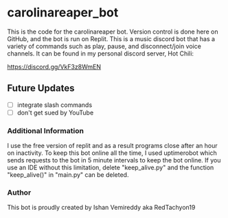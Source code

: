 # carolinareaper_bot

This is the code for the carolinareaper bot. Version control is done here on GitHub, and the bot is run on Replit. This is a music discord bot that has a variety of commands such as play, pause, and disconnect/join voice channels. It can be found in my personal discord server, Hot Chili:

https://discord.gg/VkF3z8WmEN

## Future Updates
- [ ] integrate slash commands
- [ ] don't get sued by YouTube

### Additional Information
I use the free version of replit and as a result programs close after an hour on inactivity. To keep this bot online all the time, I used uptimerobot which sends requests to the bot in 5 minute intervals to keep the bot online. If you use an IDE without this limitation, delete "keep_alive.py" and the function "keep_alive()" in "main.py" can be deleted.

### Author
This bot is proudly created by Ishan Vemireddy aka RedTachyon19
